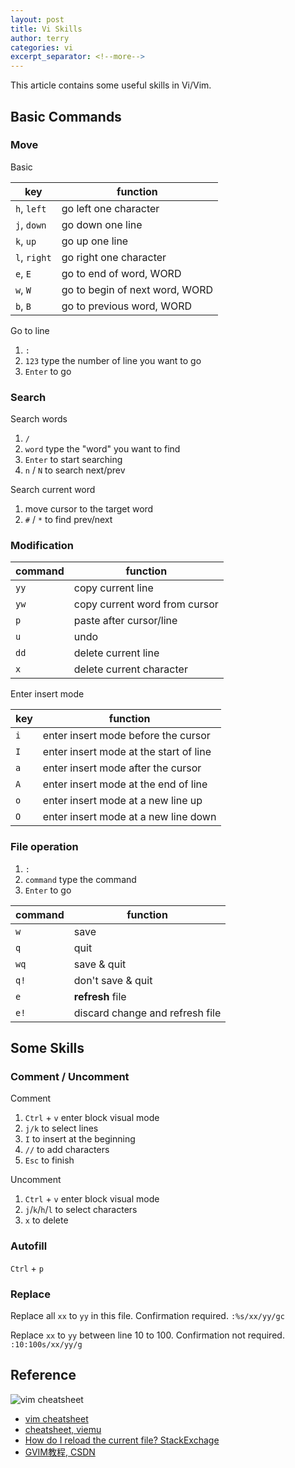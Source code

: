 ```yaml
---
layout: post
title: Vi Skills
author: terry
categories: vi
excerpt_separator: <!--more-->
---
```


This article contains some useful skills in Vi/Vim.
<!--more-->

## Basic Commands

### Move

Basic

| key | function |
|------|----------|
| `h`, `left` | go left one character |
| `j`, `down` | go down one line |
| `k`, `up` | go up one line |
| `l`, `right` | go right one character |
| `e`, `E` | go to end of word, WORD |
| `w`, `W` | go to begin of next word, WORD |
| `b`, `B` | go to previous word, WORD |

Go to line

1. `:`
2. `123` type the number of line you want to go
3. `Enter` to go

### Search

Search words

1. `/`
2. `word` type the "word" you want to find
3. `Enter` to start searching
4. `n` / `N` to search next/prev

Search current word

1. move cursor to the target word
2. `#` / `*` to find prev/next

### Modification

| command | function |
|------|----------|
| `yy` | copy current line |
| `yw` | copy current word from cursor |
| `p` | paste after cursor/line |
| `u` | undo |
| `dd` | delete current line |
| `x` | delete current character |

Enter insert mode

| key | function |
|------|----------|
| `i` | enter insert mode before the cursor |
| `I` | enter insert mode at the start of line |
| `a` | enter insert mode after the cursor |
| `A` | enter insert mode at the end of line |
| `o` | enter insert mode at a new line up |
| `O` | enter insert mode at a new line down |

### File operation

1. `:`
2. `command` type the command
3. `Enter` to go

| command | function |
|------|----------|
| `w` | save |
| `q` | quit |
| `wq` | save & quit |
| `q!` | don't save & quit |
| `e` | **refresh** file |
| `e!` | discard change and refresh file |

## Some Skills

### Comment / Uncomment

Comment

1. `Ctrl` + `v` enter block visual mode
2. `j/k` to select lines
3. `I` to insert at the beginning
4. `//` to add characters
5. `Esc` to finish

Uncomment

1. `Ctrl` + `v` enter block visual mode
2. `j`/`k`/`h`/`l` to select characters
3. `x` to delete

### Autofill

`Ctrl` + `p`

### Replace

Replace all `xx` to `yy` in this file. Confirmation required.
`:%s/xx/yy/gc`

Replace `xx` to `yy` between line 10 to 100. Confirmation not required.
`:10:100s/xx/yy/g`

## Reference

![vim cheatsheet](https://rumorscity.com/wp-content/uploads/2014/08/10-Best-VIM-Cheat-Sheet-02.jpg)

* [vim cheatsheet](https://rumorscity.com/wp-content/uploads/2014/08/10-Best-VIM-Cheat-Sheet-02.jpg)
* [cheatsheet, viemu](http://www.viemu.com/vi-vim-dvorak-cheat-sheet.gif)
* [How do I reload the current file? StackExchage](https://vi.stackexchange.com/questions/444/how-do-i-reload-the-current-file)
* [GVIM教程, CSDN](https://blog.csdn.net/qq_43445577/article/details/107910848)
